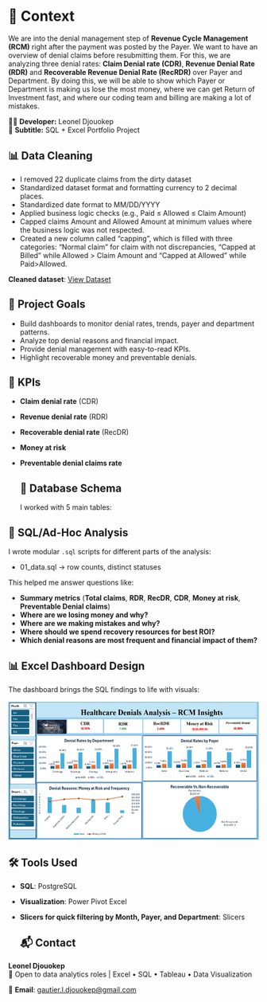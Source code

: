 # 🏥 Context

We are into the denial management step of **Revenue Cycle Management (RCM)** right after the payment was posted by the Payer. We want to have an overview of denial claims before resubmitting them. For this, we are analyzing three denial rates: **Claim Denial rate (CDR)**, **Revenue Denial Rate (RDR)** and **Recoverable Revenue Denial Rate (RecRDR)** over Payer and Department. By doing this, we will be able to show which Payer or Department is making us lose the most money, where we can get Return of Investment fast, and where our coding team and billing are making a lot of mistakes.

👩‍💻 **Developer:** Leonel Djouokep  
📌 **Subtitle:** SQL + Excel Portfolio Project  

## 📊  Data Cleaning
-	I removed 22 duplicate claims from the dirty dataset
-	Standardized dataset format and formatting currency to 2 decimal places.
-	Standardized date format to MM/DD/YYYY
-	Applied business logic checks (e.g., Paid ≤ Allowed ≤ Claim Amount)
-	Capped claims Amount and Allowed Amount at minimum values where the business logic was not respected.
-	Created a new column called “capping”, which is filled with three categories: “Normal claim” for claim with not discrepancies, “Capped at Billed” while Allowed > Claim Amount and “Capped at Allowed” while Paid>Allowed.
  
**Cleaned dataset**: <a href= "https://github.com/Leonel-web-byte/Healthcare-Denials-Analysis-RCM-Insights/blob/main/Cleaned%20Dataset_Pivot.xlsx"> View Dataset</a>


## 🎯 Project Goals

- Build dashboards to monitor denial rates, trends, payer and department patterns.
- Analyze top denial reasons and financial impact.
- Provide denial management with easy-to-read KPIs.
- Highlight recoverable money and preventable denials.

## 🧠 KPIs

- **Claim denial rate** (CDR)
- **Revenue denial rate** (RDR)
- **Recoverable denial rate** (RecDR)
- **Money at risk**
- **Preventable denial claims rate**

  ## 🧱 Database Schema
  I  worked with 5 main tables:  
 
## 🧩 SQL/Ad-Hoc Analysis

 I wrote modular `.sql` scripts for different parts of the analysis:
 
 - 01_data.sql → row counts, distinct statuses
   
 This helped me answer questions like:
 - **Summary metrics** (**Total claims**, **RDR**, **RecDR**, **CDR**, **Money at risk**, **Preventable Denial claims**)
- **Where are we losing money and why?** 
- **Where are we making mistakes and why?** 
- **Where should we spend recovery resources for best ROI?** 
-	**Which denial reasons are most frequent and financial impact of them?**

## 📊 Excel Dashboard Design
The dashboard brings the SQL findings to life with visuals:  

<img width="549" height="279" alt="Claims_P" src="https://github.com/Leonel-web-byte/Healthcare-Denials-Analysis-RCM-Insights/blob/main/Dashboard.png" />

  ## 🛠️ Tools Used
- **SQL**: PostgreSQL 
- **Visualization**: Power Pivot Excel 
- **Slicers for quick filtering by Month, Payer, and Department**: Slicers 

  ## 📬 Contact
**Leonel Djouokep**  
📌 Open to data analytics roles | Excel • SQL • Tableau • Data Visualization

📌 **Email**: gautier.l.djouokep@gmail.com
